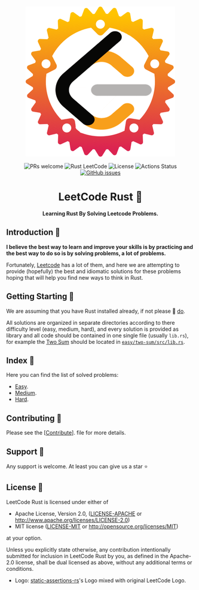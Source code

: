 <p align="center"><img src="./assets/logo/leetcode-rs.png"/></p>
<p align="center">
    <img src="https://camo.githubusercontent.com/a34cfbf37ba6848362bf2bee0f3915c2e38b1cc1/68747470733a2f2f696d672e736869656c64732e696f2f62616467652f5052732d77656c636f6d652d627269676874677265656e2e7376673f7374796c653d666c61742d737175617265" alt="PRs welcome"/>
    <img src="https://img.shields.io/badge/rust-leetcode-yellow" alt="Rust LeetCode"/>
    <img src="https://img.shields.io/badge/license-MIT%2FApache--2.0-blue.svg" alt="License"/>
    <img src="https://github.com/shekohex/leetcode-rs/workflows/Main/badge.svg" alt="Actions Status"/>
    <a href="https://github.com/shekohex/leetcode-rs/issues"><img alt="GitHub issues" src="https://shields-staging-pr-3898.herokuapp.com/github/issues/shekohex/leetcode-rs"></a>

</p>
<h1 align="center">LeetCode Rust 🦀</h1>

<p align="center" style="font-weight:bold;">Learning Rust By Solving Leetcode Problems.</p>

## Introduction 💭

**I believe the best way to learn and improve your skills is by practicing and the best way to do so is by solving problems, a lot of problems.**

Fortunately, [Leetcode](https://leetcode.com) has a lot of them, and here we are attempting to provide (hopefully) the best and idiomatic solutions for these problems hoping that will help you find new ways to think in Rust.

## Getting Starting 🙋

We are assuming that you have Rust installed already, if not please 💁 [do](https://doc.rust-lang.org/book/ch01-01-installation.html).

All solutions are organized in separate directories according to there difficulty level (easy, medium, hard), and every solution is provided as library and all code should be contained in one single file (usually `lib.rs`), for example the [Two Sum](https://leetcode.com/problems/two-sum/) should be located in [`easy/two-sum/src/lib.rs`](easy/two-sum/src/lib.rs).

## Index 📑

Here you can find the list of solved problems:

- [Easy](easy/README.md).
- [Medium](medium/README.md).
- [Hard](hard/README.md).

## Contributing 👋

Please see the [[Contribute](CONTRIBUTING.md)]. file for more details.

## Support 🎁

Any support is welcome. At least you can give us a star :star:

## License 📕

LeetCode Rust is licensed under either of

- Apache License, Version 2.0, ([LICENSE-APACHE](LICENSE-APACHE) or
  http://www.apache.org/licenses/LICENSE-2.0)
- MIT license ([LICENSE-MIT](LICENSE-MIT) or
  http://opensource.org/licenses/MIT)

at your option.

Unless you explicitly state otherwise, any contribution intentionally submitted
for inclusion in LeetCode Rust by you, as defined in the Apache-2.0 license, shall be
dual licensed as above, without any additional terms or conditions.

- Logo: [static-assertions-rs](https://github.com/nvzqz/static-assertions-rs)'s Logo mixed with original LeetCode Logo.

